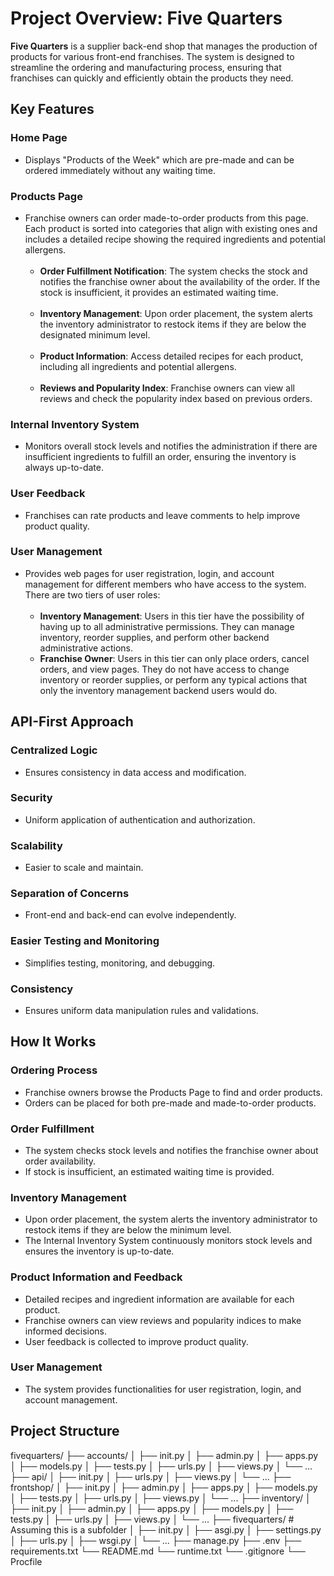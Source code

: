 # Project Overview: Five Quarters

**Five Quarters** is a supplier back-end shop that manages the production of products for various front-end franchises. The system is designed to streamline the ordering and manufacturing process, ensuring that franchises can quickly and efficiently obtain the products they need.

## Key Features

### Home Page
- Displays "Products of the Week" which are pre-made and can be ordered immediately without any waiting time.

### Products Page  
- Franchise owners can order made-to-order products from this page. Each product is sorted into categories that align with existing ones and includes a detailed recipe showing the required ingredients and potential allergens.
  <br><br>
  - **Order Fulfillment Notification**: The system checks the stock and notifies the franchise owner about the availability of the order. If the stock is insufficient, it provides an estimated waiting time.
    <br><br>
  - **Inventory Management**: Upon order placement, the system alerts the inventory administrator to restock items if they are below the designated minimum level.
    <br><br>
  - **Product Information**: Access detailed recipes for each product, including all ingredients and potential allergens.
    <br><br>
  - **Reviews and Popularity Index**: Franchise owners can view all reviews and check the popularity index based on previous orders.

### Internal Inventory System
- Monitors overall stock levels and notifies the administration if there are insufficient ingredients to fulfill an order, ensuring the inventory is always up-to-date.

### User Feedback
- Franchises can rate products and leave comments to help improve product quality.

### User Management
- Provides web pages for user registration, login, and account management for different members who have access to the system. There are two tiers of user roles:
  <br><br>
  - **Inventory Management**: Users in this tier have the possibility of having up to all administrative permissions. They can manage inventory, reorder supplies, and perform other backend administrative actions.
  - **Franchise Owner**: Users in this tier can only place orders, cancel orders, and view pages. They do not have access to change inventory or reorder supplies, or perform any typical actions that only the inventory management backend users would do.

## API-First Approach

### Centralized Logic
- Ensures consistency in data access and modification.

### Security
- Uniform application of authentication and authorization.

### Scalability
- Easier to scale and maintain.

### Separation of Concerns
- Front-end and back-end can evolve independently.

### Easier Testing and Monitoring
- Simplifies testing, monitoring, and debugging.

### Consistency
- Ensures uniform data manipulation rules and validations.

## How It Works

### Ordering Process
- Franchise owners browse the Products Page to find and order products.
- Orders can be placed for both pre-made and made-to-order products.

### Order Fulfillment
- The system checks stock levels and notifies the franchise owner about order availability.
- If stock is insufficient, an estimated waiting time is provided.

### Inventory Management
- Upon order placement, the system alerts the inventory administrator to restock items if they are below the minimum level.
- The Internal Inventory System continuously monitors stock levels and ensures the inventory is up-to-date.

### Product Information and Feedback
- Detailed recipes and ingredient information are available for each product.
- Franchise owners can view reviews and popularity indices to make informed decisions.
- User feedback is collected to improve product quality.

### User Management
- The system provides functionalities for user registration, login, and account management.

## Project Structure

fivequarters/
├── accounts/
│   ├── init.py
│   ├── admin.py
│   ├── apps.py
│   ├── models.py
│   ├── tests.py
│   ├── urls.py
│   ├── views.py
│   └── ...
├── api/
│   ├── init.py
│   ├── urls.py
│   ├── views.py
│   └── ...
├── frontshop/
│   ├── init.py
│   ├── admin.py
│   ├── apps.py
│   ├── models.py
│   ├── tests.py
│   ├── urls.py
│   ├── views.py
│   └── ...
├── inventory/
│   ├── init.py
│   ├── admin.py
│   ├── apps.py
│   ├── models.py
│   ├── tests.py
│   ├── urls.py
│   ├── views.py
│   └── ...
├── fivequarters/  # Assuming this is a subfolder
│   ├── init.py
│   ├── asgi.py
│   ├── settings.py
│   ├── urls.py
│   ├── wsgi.py
│   └── ...
├── manage.py
├── .env
├── requirements.txt
└── README.md
└── runtime.txt
└── .gitignore
└── Procfile